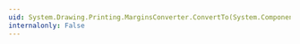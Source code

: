 ```yaml
---
uid: System.Drawing.Printing.MarginsConverter.ConvertTo(System.ComponentModel.ITypeDescriptorContext,System.Globalization.CultureInfo,System.Object,System.Type)
internalonly: False
---
```

